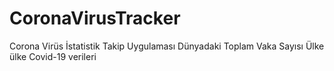 # CoronaVirusTracker
Corona Virüs İstatistik Takip Uygulaması
Dünyadaki Toplam Vaka Sayısı
Ülke ülke Covid-19 verileri

